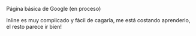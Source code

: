 Página básica de Google (en proceso)

Inline es muy complicado y fácil de cagarla, me está costando aprenderlo, el resto parece ir bien!